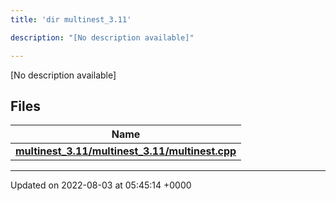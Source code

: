 ```yaml
---
title: 'dir multinest_3.11'

description: "[No description available]"

---
```







[No description available]

## Files

| Name           |
| -------------- |
| **[multinest_3.11/multinest_3.11/multinest.cpp](/documentation/code/darkbit/files/multinest__3_811_2multinest_8cpp/#file-multinest-3.11/multinest.cpp)**  |






-------------------------------

Updated on 2022-08-03 at 05:45:14 +0000

